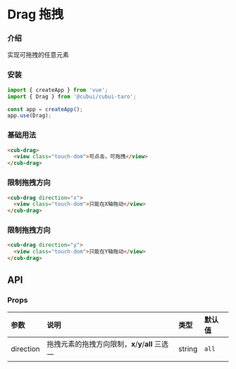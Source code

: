 # Drag 拖拽

### 介绍

实现可拖拽的任意元素

### 安装

```javascript
import { createApp } from 'vue';
import { Drag } from '@cubui/cubui-taro';

const app = createApp();
app.use(Drag);
```

### 基础用法

```html
<cub-drag>
  <view class="touch-dom">可点击，可拖拽</view>
</cub-drag>
```

### 限制拖拽方向

```html
<cub-drag direction="x">
  <view class="touch-dom">只能在X轴拖动</view>
</cub-drag>
```

### 限制拖拽方向

```html
<cub-drag direction="y">
  <view class="touch-dom">只能在Y轴拖动</view>
</cub-drag>
```

## API

### Props

| 参数      | 说明                                               | 类型   | 默认值 |
| :-------- | :------------------------------------------------- | :----- | :----- |
| direction | 拖拽元素的拖拽方向限制，**x**/**y**/**all** 三选一 | string | `all`  |
